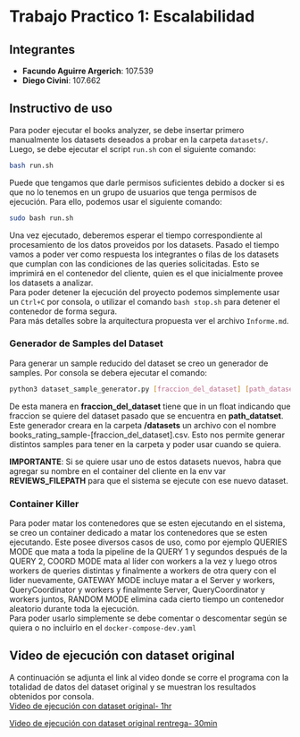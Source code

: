# Trabajo Practico 1: Escalabilidad

## Integrantes
- **Facundo Aguirre Argerich**: 107.539
- **Diego Civini**: 107.662

## Instructivo de uso

Para poder ejecutar el books analyzer, se debe insertar primero manualmente los datasets deseados a probar en la carpeta `datasets/`. Luego, se debe ejecutar el script `run.sh` con el siguiente comando:

```bash
bash run.sh
```

Puede que tengamos que darle permisos suficientes debido a docker si es que no lo tenemos en un grupo de usuarios que tenga permisos de ejecución. Para ello, podemos usar el siguiente comando:

```bash
sudo bash run.sh
```
Una vez ejecutado, deberemos esperar el tiempo correspondiente al procesamiento de los datos proveidos por los datasets. Pasado el tiempo vamos a poder ver como respuesta los integrantes o filas de los datasets que cumplan con las condiciones de las queries solicitadas. Esto se imprimirá en el contenedor del cliente, quien es el que inicialmente provee los datasets a analizar.  
Para poder detener la ejecución del proyecto podemos simplemente usar un `Ctrl+C` por consola, o utilizar el comando `bash stop.sh` para detener el contenedor de forma segura.   
Para más detalles sobre la arquitectura propuesta ver el archivo `Informe.md`.

### Generador de Samples del Dataset
Para generar un sample reducido del dataset se creo un generador de samples. Por consola se debera ejecutar el comando: 

```bash
python3 dataset_sample_generator.py [fraccion_del_dataset] [path_dataset]
```

De esta manera en **fraccion_del_dataset** tiene que in un float indicando que fraccion se quiere del dataset pasado que se encuentra en **path_datatset**. Este generador creara en la carpeta **/datasets** un archivo con el nombre books_rating_sample-[fraccion_del_dataset].csv. Esto nos permite generar distintos samples para tener en la carpeta y poder usar cuando se quiera.

**IMPORTANTE**: Si se quiere usar uno de estos datasets nuevos, habra que agregar su nombre en el container del cliente en la env var **REVIEWS_FILEPATH** para que el sistema se ejecute con ese nuevo dataset.

### Container Killer
Para poder matar los contenedores que se esten ejecutando en el sistema, se creo un container dedicado a matar los contenedores que se esten ejecutando. Este posee diversos casos de uso, como por ejemplo QUERIES MODE que mata a toda la pipeline de la QUERY 1 y segundos después de la QUERY 2, COORD MODE mata al líder con workers a la vez y luego otros workers de queries distintas y finalmente a workers de otra query con el lider nuevamente, GATEWAY MODE incluye matar a el Server y workers, QueryCoordinator y workers y finalmente Server, QueryCoordinator y workers juntos, RANDOM MODE elimina cada cierto tiempo un contenedor aleatorio durante toda la ejecución.  
Para poder usarlo simplemente se debe comentar o descomentar según se quiera o no incluirlo en el `docker-compose-dev.yaml`

## Video de ejecución con dataset original
A continuación se adjunta el link al video donde se corre el programa con la totalidad de datos del dataset original y se muestran los resultados obtenidos por consola.  
[Video de ejecución con dataset original- 1hr](https://drive.google.com/file/d/1vrVZZPmQ2HEF5zaexbdIbN3flbJRuJyP/view?usp=drive_link)

[Video de ejecución con dataset original rentrega- 30min](https://drive.google.com/file/d/1cLzd8jshpITcWLIYXEoK9KaU7w636lLD/view?usp=drive_link)